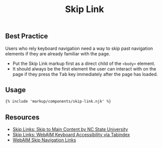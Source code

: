 ﻿---
title: Skip Link
summary: Skip Links allow users to skip navigation elements and go straight to content.
tags: components
layout: guide-page
eleventyNavigation:
  key: Skip Link
  parent: Components
  order: 280
  excerpt: Skip Links allow users to skip navigation elements and go straight to content.
  img: /img/illustrations/illus-skip-link.svg
---

## Best Practice

Users who rely keyboard navigation need a way to skip past navigation elements if they are already familiar with the page.

- Put the Skip Link markup first as a direct child of the `<body>` element.
- It should always be the first element the user can interact with on the page if they press the <kbd>Tab</kbd> key immediately after the page has loaded.

## Usage

``` html
{% include 'markup/components/skip-link.njk' %}
```

## Resources
* <a href="https://accessibility.oit.ncsu.edu/it-accessibility-at-nc-state/developers/accessibility-handbook/mouse-and-keyboard-events/skip-to-main-content/" target="_blank">Skip Links: Skip to Main Content by NC State University</a>
* <a href="https://webaim.org/techniques/keyboard/tabindex" target="_blank">Skip Links: WebAIM Keyboard Accessibility via Tabindex</a>
* <a href="https://webaim.org/techniques/skipnav/" target="_blank">WebAIM Skip Navigation Links</a>
